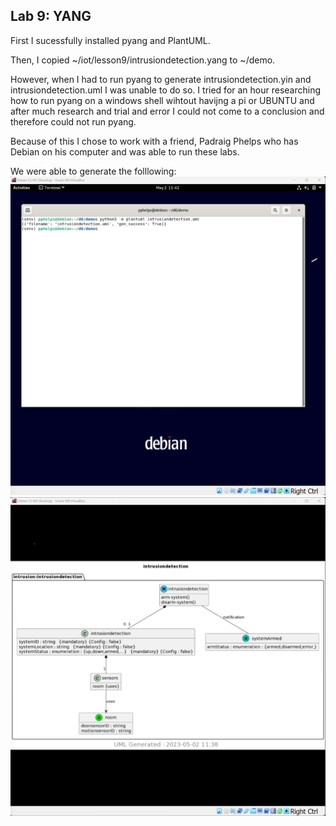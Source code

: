 ## Lab 9: YANG

First I sucessfully installed pyang and PlantUML.

Then, I copied ~/iot/lesson9/intrusiondetection.yang to ~/demo.

However, when I had to run pyang to generate intrusiondetection.yin and intrusiondetection.uml I was unable to do so. I tried for an hour researching how to run pyang on a windows shell wihtout havijng a pi or UBUNTU and after much research and trial and error I could not come to a conclusion and therefore could not run pyang. 

Because of this I chose to work with a friend, Padraig Phelps who has Debian on his computer and was able to run these labs. 

We were able to generate the folllowing:
![intrusion](intrusion.png)
![diagram](diagram.png)

